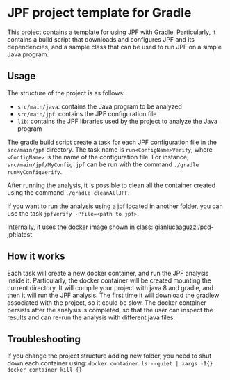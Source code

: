 # JPF project template for Gradle
This project contains a template for using [JPF](http://babelfish.arc.nasa.gov/trac/jpf/wiki) with [Gradle](http://www.gradle.org/).
Particularly, it contains a build script that downloads and configures JPF and its dependencies, 
and a sample class that can be used to run JPF on a simple Java program.

## Usage
The structure of the project is as follows:
- `src/main/java`: contains the Java program to be analyzed
- `src/main/jpf`: contains the JPF configuration file
- `lib`: contains the JPF libraries used by the project to analyze the Java program

The gradle build script create a task for each JPF configuration file in the `src/main/jpf` directory.
The task name is `run<ConfigName>Verify`, where `<ConfigName>` is the name of the configuration file.
For instance, `src/main/jpf/MyConfig.jpf` can be run with the command `./gradle runMyConfigVerify`.

After running the analysis, it is possible to clean all the container created using the command `./gradle cleanAllJPF`.

If you want to run the analysis using a jpf located in another folder, 
you can use the task `jpfVerify -Pfile=<path to jpf>`.

Internally, it uses the docker image shown in class: gianlucaaguzzi/pcd-jpf:latest

## How it works
Each task will create a new docker container, and run the JPF analysis inside it.
Particularly, the docker container will be created mounting the current directory.
It will compile your project with java 8 and gradle, and then it will run the JPF analysis.
The first time it will download the gradlew associated with the project, so it could be slow.
The docker container persists after the analysis is completed, so that the user can inspect the results 
and can re-run the analysis with different java files.

## Troubleshooting
If you change the project structure adding new folder, you need to shut down each container using:
```docker container ls --quiet | xargs -I{} docker container kill {}```
